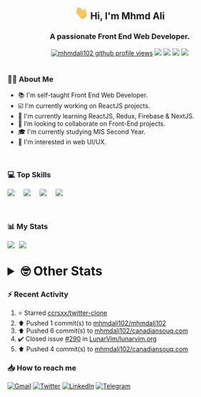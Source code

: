 <h2 align="center"><img src="./Hi.gif" width="30px" height="30px"> Hi, I'm Mhmd Ali</h2>

<h3 align="center">A passionate Front End Web Developer.</h3>

<div align="center">
  <a href="#"><img src="https://komarev.com/ghpvc/?username=mhmdali102&style=for-the-badge&logo=" alt="mhmdali102 github profile views" /></a>
  <a href="https://www.linux.org"><img src="https://img.shields.io/badge/OS-Linux-e06c75?style=for-the-badge&logo=linux" /></a>
	<a href="https://archlinux.org"><img src="https://img.shields.io/badge/DISTRO-Arch-56b6c2?style=for-the-badge&logo=arch-linux" /></a>
	<a href="https://dwm.suckless.org"><img src="https://img.shields.io/badge/WM-DWM-005577?style=for-the-badge&logo=dwm" /></a>
	<a href="https://neovim.io"><img src="https://img.shields.io/badge/IDE-Neovim-98c379?style=for-the-badge&logo=neovim" /></a>
</div>

<br>

### :man_technologist: About Me

- :books: I'm self-taught Front End Web Developer.
- :ballot_box_with_check: I'm currently working on ReactJS projects.
- :dart: I'm currently learning ReactJS, Redux, Firebase & NextJS.
- :eyes: I’m looking to collaborate on Front-End projects.
- :mortar_board: I'm currently studying MIS Second Year.
- :art: I'm interested in web UI/UX.

<br>

### :computer: Top Skills

<div style="display:flex;">
<img width ='36px' src ='https://raw.githubusercontent.com/rahulbanerjee26/githubAboutMeGenerator/main/icons/html.svg' />
<img width ='36px' src ='https://raw.githubusercontent.com/rahulbanerjee26/githubAboutMeGenerator/main/icons/css.svg' />
<img width ='36px' src ='https://raw.githubusercontent.com/rahulbanerjee26/githubAboutMeGenerator/main/icons/javascript.svg' />
<img width ='36px' src ='https://raw.githubusercontent.com/rahulbanerjee26/githubAboutMeGenerator/main/icons/reactjs.svg' />
</div>

<br>
<br>

### :bar_chart: My Stats

<img src="https://github-readme-stats.vercel.app/api?username=mhmdali102&show_icons=true&locale=en" width="49%" /><span style="display:inline-block;width:2%"></span><img src="https://github-readme-streak-stats.herokuapp.com/?user=mhmdali102&" width="49%" />

<br>

<details>
<summary style="font-size: 1.75rem; font-weight: bold;"><strong style="font-size: 1.75rem; font-weight: bold;"> 🤓 Other Stats </strong></summary>
<br>

<!--START_SECTION:waka-->
![Lines of code](https://img.shields.io/badge/From%20Hello%20World%20I%27ve%20Written-259%20Thousand%20lines%20of%20code-blue)

**🐱 My GitHub Data** 

> 🏆 973 Contributions in the Year 2022
 > 
> 📦 332.2 kB Used in GitHub's Storage 
 > 
> 💼 Opted to Hire
 > 
> 📜 23 Public Repositories 
 > 
> 🔑 6 Private Repositories  
 > 
**I'm a Night 🦉** 

```text
🌞 Morning    131 commits    ███░░░░░░░░░░░░░░░░░░░░░░   14.27% 
🌆 Daytime    207 commits    █████░░░░░░░░░░░░░░░░░░░░   22.55% 
🌃 Evening    355 commits    █████████░░░░░░░░░░░░░░░░   38.67% 
🌙 Night      225 commits    ██████░░░░░░░░░░░░░░░░░░░   24.51%

```
📅 **I'm Most Productive on Monday** 

```text
Monday       165 commits    ████░░░░░░░░░░░░░░░░░░░░░   17.97% 
Tuesday      143 commits    ████░░░░░░░░░░░░░░░░░░░░░   15.58% 
Wednesday    122 commits    ███░░░░░░░░░░░░░░░░░░░░░░   13.29% 
Thursday     122 commits    ███░░░░░░░░░░░░░░░░░░░░░░   13.29% 
Friday       88 commits     ██░░░░░░░░░░░░░░░░░░░░░░░   9.59% 
Saturday     135 commits    ███░░░░░░░░░░░░░░░░░░░░░░   14.71% 
Sunday       143 commits    ████░░░░░░░░░░░░░░░░░░░░░   15.58%

```


📊 **This Week I Spent My Time On** 

```text
⌚︎ Time Zone: Asia/Beirut

💬 Programming Languages: 
Markdown                 6 hrs 15 mins       ██████████░░░░░░░░░░░░░░░   42.58% 
HTML                     2 hrs 2 mins        ███░░░░░░░░░░░░░░░░░░░░░░   13.86% 
Java                     1 hr 45 mins        ███░░░░░░░░░░░░░░░░░░░░░░   11.93% 
CSS                      1 hr 34 mins        ██░░░░░░░░░░░░░░░░░░░░░░░   10.68% 
JavaScript               1 hr 2 mins         █░░░░░░░░░░░░░░░░░░░░░░░░   7.13%

🔥 Editors: 
Neovim                   14 hrs 41 mins      █████████████████████████   100.0%

🐱‍💻 Projects: 
LT                       6 hrs 12 mins       ██████████░░░░░░░░░░░░░░░   42.23% 
zapzsh.org               2 hrs 9 mins        ███░░░░░░░░░░░░░░░░░░░░░░   14.68% 
Unknown Project          2 hrs 5 mins        ███░░░░░░░░░░░░░░░░░░░░░░   14.2% 
java                     1 hr 20 mins        ██░░░░░░░░░░░░░░░░░░░░░░░   9.12% 
dotfiles                 1 hr 8 mins         ██░░░░░░░░░░░░░░░░░░░░░░░   7.81%

💻 Operating System: 
Linux                    14 hrs 41 mins      █████████████████████████   100.0%

```

**I Mostly Code in JavaScript** 

```text
JavaScript               12 repos            █████████████░░░░░░░░░░░░   52.17% 
Python                   3 repos             ███░░░░░░░░░░░░░░░░░░░░░░   13.04% 
CSS                      2 repos             ██░░░░░░░░░░░░░░░░░░░░░░░   8.7% 
HTML                     1 repo              █░░░░░░░░░░░░░░░░░░░░░░░░   4.35% 
PHP                      1 repo              █░░░░░░░░░░░░░░░░░░░░░░░░   4.35%

```



 Last Updated on 12/11/2022 18:45:57 UTC
<!--END_SECTION:waka-->

</details>

### :zap: Recent Activity

<!--RECENT_ACTIVITY:start-->
1. ⭐ Starred [ccrsxx/twitter-clone](https://github.com/ccrsxx/twitter-clone)
2. ⬆️ Pushed 1 commit(s) to [mhmdali102/mhmdali102](https://github.com/mhmdali102/mhmdali102)
3. ⬆️ Pushed 6 commit(s) to [mhmdali102/canadiansouq.com](https://github.com/mhmdali102/canadiansouq.com)
4. ✔️ Closed issue [#290](https://github.com/LunarVim/lunarvim.org/issues/290) in [LunarVim/lunarvim.org](https://github.com/LunarVim/lunarvim.org)
5. ⬆️ Pushed 4 commit(s) to [mhmdali102/canadiansouq.com](https://github.com/mhmdali102/canadiansouq.com)
<!--RECENT_ACTIVITY:end-->

### :inbox_tray: How to reach me

[![Gmail](https://img.shields.io/badge/Gmail-D14836?style=for-the-badge&logo=gmail&logoColor=white)](mailto:mhmdalihsen102@gmail.com)
[![Twitter](https://img.shields.io/badge/Twitter-1DA1F2?style=for-the-badge&logo=twitter&logoColor=white)](https://twitter.com/MhmdAliHsen)
[![LinkedIn](https://img.shields.io/badge/LinkedIn-0077B5?style=for-the-badge&logo=linkedin&logoColor=white)](https://www.linkedin.com/in/mhmd-ali-hsen-66b0671b7/)
[![Telegram](https://img.shields.io/badge/Telegram-2CA5E0?style=for-the-badge&logo=telegram&logoColor=white&bgColor=black)](https://t.me/mhmdalihsen)
